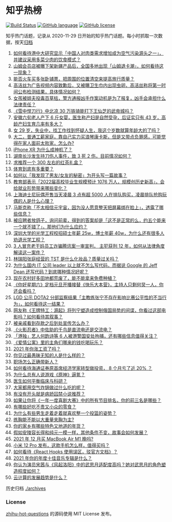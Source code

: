 # 知乎热榜
[![Build Status](https://github.com/ToWeLong/zhihu-hot-questions/workflows/CI/badge.svg)](https://github.com/ToWeLong/zhihu-hot-questions/actions)
[![GitHub language](https://img.shields.io/badge/language-golang-orange.svg)](https://golang.org/)
[![GitHub license](https://img.shields.io/github/license/ToWeLong/zhihu-hot-questions)](https://github.com/ToWeLong/zhihu-hot-questions/blob/main/LICENSE)

知乎热门话题，记录从 2020-11-29 日开始的知乎热门话题。每小时抓取一次数据，按天[归档](./archives)

<!-- BEGIN -->

1. [如何看待港中大研究显示「中国人对肉类需求增加成为空气污染源头之一」，并建议采用多菜少肉的饮食模式？](https://www.zhihu.com/question/508984017)
1. [山姆会员店被曝下架新疆产品后，全国多地出现「山姆退卡潮」，如何看待这一现象？](https://www.zhihu.com/question/508882632)
1. [能否火车买多张卧铺票，把周围的位置清空来提高旅行质量？](https://www.zhihu.com/question/469145276)
1. [高洁丝为广告视频内容致歉后，又被曝卫生巾内出现虫卵，高洁丝称将第一时间公布检测结果，具体情况如何？](https://www.zhihu.com/question/508900773)
1. [女孩被姐夫投毒百草枯，警方通报凶手作案动机是为了报复，凶手会承担什么法律责任？](https://www.zhihu.com/question/508916466)
1. [《雪中悍刀行》中北凉 30 万铁骑能打下王仙芝的武帝城吗？](https://www.zhihu.com/question/507765648)
1. [安徽六旬老人产下 6 斤女婴，医生称产妇是自然受孕，后证实只有 43 岁，高龄产妇生育几率有多大？](https://www.zhihu.com/question/508704824)
1. [女 29 岁，失业中，找工作找到怀疑人生，我这个岁数就算年龄大的了吗？](https://www.zhihu.com/question/500968288)
1. [大二，普通工薪家庭，靠自己实力买浪琴康卡斯，但是又带点负罪感，可能觉得在家人面前太败家，怎么办?](https://www.zhihu.com/question/508226119)
1. [iPhone XR 为什么成神机了？](https://www.zhihu.com/question/497506956)
1. [湖南长沙发生持刀伤人事件，致 3 死 2 伤，目前情况如何？](https://www.zhihu.com/question/508922107)
1. [求推荐一个 300 左右的红茶礼盒？](https://www.zhihu.com/question/493072325)
1. [体育到底有多重要？](https://www.zhihu.com/question/60858206)
1. [如何以「我发现了男友/女友的秘密」为开头写一篇故事？](https://www.zhihu.com/question/508993906)
1. [教育部表示「2022届高校毕业生规模预计 1076 万人，规模创历史新高」，会给就业形势带来哪些变化？](https://www.zhihu.com/question/508767650)
1. [上海迪士尼玩偶开售当天凌晨 3 点有超 5000 人在排队购买，凌晨排队抢购玩偶的人是什么心理？](https://www.zhihu.com/question/508890404)
1. [马斯克称「不太相信元宇宙，因为没人愿意整天把屏幕绑在脸上」，透露了哪些信息？](https://www.zhihu.com/question/507921834)
1. [被应聘者放鸽子，询问前辈，得到的答案却是「这不是正常的么，约五个能来一个就不错了」，那他们为什么应约？](https://www.zhihu.com/question/299068355)
1. [深圳大学的光学工程校招硕士年薪 25w，博士年薪 40w，为什么还有很多人劝退光学工程？](https://www.zhihu.com/question/505073297)
1. [3 人冒充老干妈员工诈骗腾讯案一审宣判， 主犯获刑 12 年，如何从法律角度解读这一案件？](https://www.zhihu.com/question/508928059)
1. [林瑞阳张庭经营的 TST 是什么化妆品？质量过关吗？](https://www.zhihu.com/question/290991993)
1. [为什么国内 IT 公司 leader 以上就不怎么写代码，而据说 Google 的 Jeff Dean 还写代码？到底哪种情况好呢？](https://www.zhihu.com/question/23321862)
1. [现在农村好多田地都荒废了，能不能拿来免费种植？](https://www.zhihu.com/question/504670093)
1. [《你好星期六》定档元旦开播接替《快乐大本营》，主持人只剩何炅一人，你还会看吗？](https://www.zhihu.com/question/505482553)
1. [LGD 公示 DOTA2 分部监察结果「主教练张宁不存在影响比赛公平性的不当行为」，如何看待这一结果？](https://www.zhihu.com/question/508909395)
1. [网友称《王牌特工：源起》将列宁塑造成控制俄国局势的间谍，你看过这部电影吗？如何看待其叙事？](https://www.zhihu.com/question/508793025)
1. [被亲戚看到存款之后到处宣传怎么办？](https://www.zhihu.com/question/508209017)
1. [《火影忍者》中佐助的千鸟是直流电还是交流电？](https://www.zhihu.com/question/504864791)
1. [「港独」艺人何韵诗等 6 人被港警国安处拘捕，还有哪些信息值得关注？](https://www.zhihu.com/question/508882734)
1. [《爱情公寓》里的主角们哪来的钱吃喝玩乐？](https://www.zhihu.com/question/20117734)
1. [2021 年你涨工资了吗？](https://www.zhihu.com/question/503475121)
1. [你见过最愚昧无知的人是什么样的？](https://www.zhihu.com/question/280971475)
1. [职场怎么正确带新人？](https://www.zhihu.com/question/501132838)
1. [如何看待海通证券原首席经济学家转型做投资， 8 个月亏了近 20% ？](https://www.zhihu.com/question/508707124)
1. [为什么总有人说游戏《原神》逼氪？](https://www.zhihu.com/question/477285803)
1. [医生如何平衡临床与科研？](https://www.zhihu.com/question/493944158)
1. [大家都用空气炸锅做过什么吃的呢？](https://www.zhihu.com/question/286863774)
1. [有没有开头就是病娇囚禁小说推荐？](https://www.zhihu.com/question/506067281)
1. [如果让你将《一年一度喜剧大赛》中的所有节目排名，你的前三名是哪些？](https://www.zhihu.com/question/508680245)
1. [有哪些好吃不贵又小众的零食？](https://www.zhihu.com/question/485389684)
1. [为什么有些男生走着走着就喜欢整一个投篮的姿势？](https://www.zhihu.com/question/441032606)
1. [练胸能不能以大重量夹胸为主?](https://www.zhihu.com/question/505849249)
1. [你的家乡有哪些特色又地道的年货？](https://www.zhihu.com/question/508791063)
1. [假如安陵容长得和纯元一模一样，其他条件不变，故事会如何发展？](https://www.zhihu.com/question/491462920)
1. [2021 年 12 月买 MacBook Air M1 晚吗?](https://www.zhihu.com/question/506265452)
1. [小米 12 Pro 发布，这款手机怎么样，值得买吗？](https://www.zhihu.com/question/508837451)
1. [如何看待《React Hooks 使用误区，驳官方文档》？](https://www.zhihu.com/question/508780830)
1. [2021 年你的年度十佳音乐专辑是什么？](https://www.zhihu.com/question/505107210)
1. [你认为演员宋茜与《风起洛阳》中的武思月适配度高吗？她对武思月的角色塑造程度如何？](https://www.zhihu.com/question/508932612)
1. [云计算的发展趋势是什么？](https://www.zhihu.com/question/19588115)

<!-- END -->

历史归档 [./archives](./archives)


### License
[zhihu-hot-questions](https://github.com/towelong/zhihu-hot-questions) 的源码使用 MIT License 发布。